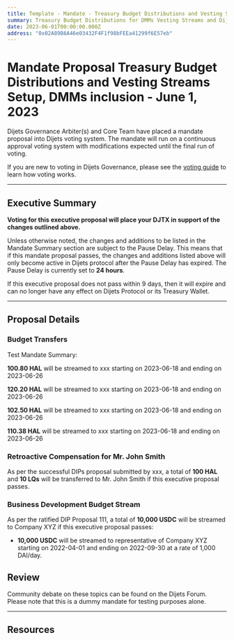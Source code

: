 ```yaml
---
title: Template - Mandate - Treasury Budget Distributions and Vesting Streams Setup, DMMs inclusion - June 1, 2023
summary: Treasury Budget Distributions for DMMs Vesting Streams and Dijetex Liquidity providers; Compensation for successfully accepted proposals and CAPs retention.
date: 2023-06-01T00:00:00.000Z
address: "0x02A89B6A46e03432F4F1f98bFEEa41299f6E57eb"
---
```


# Mandate Proposal Treasury Budget Distributions and Vesting Streams Setup, DMMs inclusion - June 1, 2023

Dijets Governance Arbiter(s) and Core Team have placed a mandate proposal into Dijets voting system. The mandate will run on a continuous approval voting system with modifications expected until the final run of voting.

If you are new to voting in Dijets Governance, please see the [voting guide](https://core-council.dijets.io) to learn how voting works.

---

## Executive Summary


**Voting for this executive proposal will place your DJTX in support of the changes outlined above.**

Unless otherwise noted, the changes and additions to be listed in the Mandate Summary section are subject to the Pause Delay. This means that if this mandate proposal passes, the changes and additions listed above will only become active in Dijets protocol after the Pause Delay has expired. The Pause Delay is currently set to **24 hours**.

If this executive proposal does not pass within 9 days, then it will expire and can no longer have any effect on Dijets Protocol or its Treasury Wallet.

---

## Proposal Details

### Budget Transfers

Test Mandate Summary:

**100.80 HAL** will be streamed to xxx starting on 2023-06-18 and ending on 2023-06-26

**120.20 HAL** will be streamed to xxx starting on 2023-06-18 and ending on 2023-06-26

**102.50 HAL** will be streamed to xxx starting on 2023-06-18 and ending on 2023-06-26

**110.38 HAL** will be streamed to xxx starting on 2023-06-18 and ending on 2023-06-26

### Retroactive Compensation for Mr. John Smith

As per the successful DIPs proposal submitted by xxx, a total of **100 HAL** and **10 LQs** will be transferred to Mr. John Smith if this executive proposal passes.

### Business Development Budget Stream

As per the ratified DIP Proposal 111, a total of **10,000 USDC** will be streamed to Company XYZ if this executive proposal passes:

- **10,000 USDC** will be streamed to representative of Company XYZ starting on 2022-04-01 and ending on 2022-09-30 at a rate of 1,000 DAI/day.

## Review

Community debate on these topics can be found on the Dijets Forum. Please note that this is a dummy mandate for testing purposes alone.

---

## Resources



